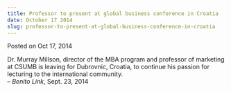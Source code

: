 ```yaml
---
title: Professor to present at global business conference in Croatia
date: October 17 2014
slug: professor-to-present-at-global-business-conference-in-croatia
---
```


 



<span class="date">Posted on Oct 17, 2014    </span>
<p>Dr. Murray Millson, director of the MBA program and professor of
marketing at CSUMB is leaving for Dubrovnic, Croatia, to continue
his passion for lecturing to the international community.<br>
&#x2013; <em>Benito Link</em>, Sept. 23, 2014</br></p>





 
